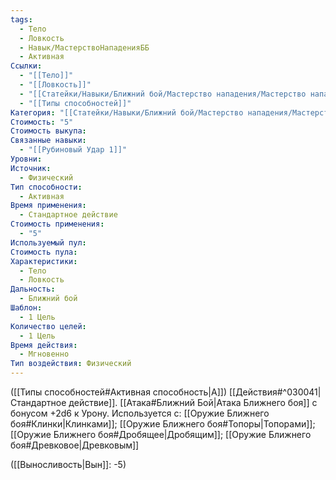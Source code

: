 ```yaml
---
tags:
  - Тело
  - Ловкость
  - Навык/МастерствоНападенияББ
  - Активная
Ссылки:
  - "[[Тело]]"
  - "[[Ловкость]]"
  - "[[Статейки/Навыки/Ближний бой/Мастерство нападения/Мастерство нападения]]"
  - "[[Типы способностей]]"
Категория: "[[Статейки/Навыки/Ближний бой/Мастерство нападения/Мастерство нападения]]"
Стоимость: "5"
Стоимость выкупа: 
Связанные навыки:
  - "[[Рубиновый Удар 1]]"
Уровни: 
Источник:
  - Физический
Тип способности:
  - Активная
Время применения:
  - Стандартное действие
Стоимость применения:
  - "5"
Используемый пул: 
Стоимость пула: 
Характеристики:
  - Тело
  - Ловкость
Дальность:
  - Ближний бой
Шаблон:
  - 1 Цель
Количество целей:
  - 1 Цель
Время действия:
  - Мгновенно
Тип воздействия: Физический
---
```

([[Типы способностей#Активная способность|А]]) [[Действия#^030041|Стандартное действие]]. [[Атака#Ближний Бой|Атака Ближнего боя]] с бонусом +2d6 к Урону. 
Используется с: [[Оружие Ближнего боя#Клинки|Клинками]]; [[Оружие Ближнего боя#Топоры|Топорами]]; [[Оружие Ближнего боя#Дробящее|Дробящим]]; [[Оружие Ближнего боя#Древковое|Древковым]] 

([[Выносливость|Вын]]: -5)